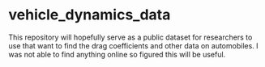 # vehicle_dynamics_data
This repository will hopefully serve as a public dataset for researchers to use that want to find the drag coefficients and other data on automobiles. I was not able to find anything online so figured this will be useful.
